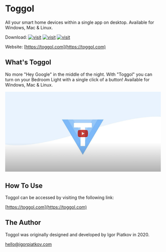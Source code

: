 # Toggol
All your smart home devices within a single app on desktop.
Available for Windows, Mac & Linux.

Download:
[![visit](https://img.shields.io/badge/+-MacOS-brightgreen)](https://toggol.com/download)
[![visit](https://img.shields.io/badge/+-Windows-brightgreen)](https://toggol.com/download)
[![visit](https://img.shields.io/badge/+-Linux-brightgreen)](https://toggol.com/download)

Website: [https://toggol.com](https://toggol.com)

## What's Toggol

No more "Hey Google" in the middle of the night. With "Toggol" you can turn on your Bedroom Light with a single click of a button!
Available for Windows, Mac & Linux.

[![Watch the video](/toggol-promo.png)](https://www.youtube.com/watch?v=IvZX5nfLVB8)

## How To Use

Toggol can be accessed by visiting the following link:

[https://toggol.com](https://toggol.com)

## The Author

Toggol was originally designed and developed by Igor Piatkov in 2020.

<hello@igorpiatkov.com>
